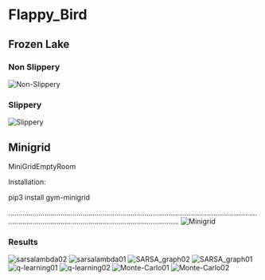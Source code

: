 # Flappy_Bird

## Frozen Lake
### Non Slippery
![Non-Slippery](https://github.com/vishalkr03/Flappy_Bird/assets/136220227/70c71322-a590-437b-b21b-5ced2ef76e9f)

### Slippery
![Slippery](https://github.com/vishalkr03/Flappy_Bird/assets/136220227/0edd8c83-2741-43ab-ae11-b3acd2ca2f9c)

## Minigrid 

MiniGridEmptyRoom

Installation:

pip3 install gym-minigrid

.................................................................................................................................................................................................................
![Minigrid](https://github.com/vishalkr03/Flappy_Bird/assets/136220227/4db46d9d-ff48-4a59-9891-1e3294fdf0d9)


### Results
![sarsalambda02](https://github.com/vishalkr03/MiniGridEmptyRoom/assets/136220227/6653391a-d7d2-48c6-bcf9-f5ffa583ce58)
![sarsalambda01](https://github.com/vishalkr03/MiniGridEmptyRoom/assets/136220227/b9863896-2d36-46b7-852f-d94aec06d10b)
![SARSA_graph02](https://github.com/vishalkr03/MiniGridEmptyRoom/assets/136220227/f3761f68-ed6a-4778-8156-cdf2a8b4d211)
![SARSA_graph01](https://github.com/vishalkr03/MiniGridEmptyRoom/assets/136220227/3db7990d-5435-413d-ac98-8af5293099cc)
![q-learning01](https://github.com/vishalkr03/MiniGridEmptyRoom/assets/136220227/0c83d8fd-7006-4a12-bfba-058461dab2a6)
![q-learning02](https://github.com/vishalkr03/MiniGridEmptyRoom/assets/136220227/dd8915e6-c74d-4e55-a408-ad76bb1bb06a)
![Monte-Carlo01](https://github.com/vishalkr03/MiniGridEmptyRoom/assets/136220227/0dc46be0-effd-49b0-9506-fd38d37d8338)
![Monte-Carlo02](https://github.com/vishalkr03/MiniGridEmptyRoom/assets/136220227/afa61b8b-1b1f-4832-a18f-b280859f3b46)
